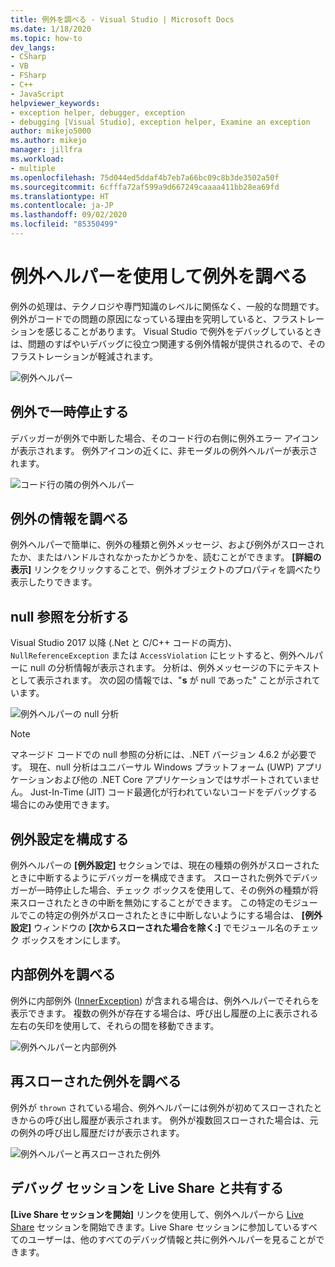 ```yaml
---
title: 例外を調べる - Visual Studio | Microsoft Docs
ms.date: 1/18/2020
ms.topic: how-to
dev_langs:
- CSharp
- VB
- FSharp
- C++
- JavaScript
helpviewer_keywords:
- exception helper, debugger, exception
- debugging [Visual Studio], exception helper, Examine an exception
author: mikejo5000
ms.author: mikejo
manager: jillfra
ms.workload:
- multiple
ms.openlocfilehash: 75d044ed5ddaf4b7eb7a66bc09c8b3de3502a50f
ms.sourcegitcommit: 6cfffa72af599a9d667249caaaa411bb28ea69fd
ms.translationtype: HT
ms.contentlocale: ja-JP
ms.lasthandoff: 09/02/2020
ms.locfileid: "85350499"
---
```

# <a name="inspect-an-exception-using-the-exception-helper"></a>例外ヘルパーを使用して例外を調べる 

例外の処理は、テクノロジや専門知識のレベルに関係なく、一般的な問題です。 例外がコードでの問題の原因になっている理由を究明していると、フラストレーションを感じることがあります。 Visual Studio で例外をデバッグしているときは、問題のすばやいデバッグに役立つ関連する例外情報が提供されるので、そのフラストレーションが軽減されます。

![例外ヘルパー](media/debugger-exception-helper-default.png)

## <a name="pause-on-the-exception"></a>例外で一時停止する
デバッガーが例外で中断した場合、そのコード行の右側に例外エラー アイコンが表示されます。 例外アイコンの近くに、非モーダルの例外ヘルパーが表示されます。

![コード行の隣の例外ヘルパー](media/debugger-exception-helper-locerror.png)

## <a name="inspect-exception-info"></a>例外の情報を調べる
例外ヘルパーで簡単に、例外の種類と例外メッセージ、および例外がスローされたか、またはハンドルされなかったかどうかを、読むことができます。 **[詳細の表示]** リンクをクリックすることで、例外オブジェクトのプロパティを調べたり表示したりできます。

## <a name="analyze-null-references"></a>null 参照を分析する
Visual Studio 2017 以降 (.Net と C/C++ コードの両方)、`NullReferenceException` または `AccessViolation` にヒットすると、例外ヘルパーに null の分析情報が表示されます。 分析は、例外メッセージの下にテキストとして表示されます。 次の図の情報では、"**s** が null であった" ことが示されています。

![例外ヘルパーの null 分析](media/debugger-exception-helper-default.png)


> [!NOTE]
> マネージド コードでの null 参照の分析には、.NET バージョン 4.6.2 が必要です。 現在、null 分析はユニバーサル Windows プラットフォーム (UWP) アプリケーションおよび他の .NET Core アプリケーションではサポートされていません。 Just-In-Time (JIT) コード最適化が行われていないコードをデバッグする場合にのみ使用できます。

## <a name="configure-exception-settings"></a>例外設定を構成する 
例外ヘルパーの **[例外設定]** セクションでは、現在の種類の例外がスローされたときに中断するようにデバッガーを構成できます。 スローされた例外でデバッガーが一時停止した場合、チェック ボックスを使用して、その例外の種類が将来スローされたときの中断を無効にすることができます。 この特定のモジュールでこの特定の例外がスローされたときに中断しないようにする場合は、 **[例外設定]** ウィンドウの **[次からスローされた場合を除く:]** でモジュール名のチェック ボックスをオンにします。 

## <a name="inspect-inner-exceptions"></a>内部例外を調べる 
例外に内部例外 ([InnerException](https://docs.microsoft.com/dotnet/api/system.exception.innerexception)) が含まれる場合は、例外ヘルパーでそれらを表示できます。 複数の例外が存在する場合は、呼び出し履歴の上に表示される左右の矢印を使用して、それらの間を移動できます。

![例外ヘルパーと内部例外](media/debugger-exception-helper-innerexception.png)

## <a name="inspect-rethrown-exceptions"></a>再スローされた例外を調べる
例外が `thrown` されている場合、例外ヘルパーには例外が初めてスローされたときからの呼び出し履歴が表示されます。 例外が複数回スローされた場合は、元の例外の呼び出し履歴だけが表示されます。

![例外ヘルパーと再スローされた例外](media/debugger-exception-helper-innerexception.png)

## <a name="share-a-debug-session-with-live-share"></a>デバッグ セッションを Live Share と共有する
**[Live Share セッションを開始]** リンクを使用して、例外ヘルパーから [Live Share](https://docs.microsoft.com/visualstudio/liveshare/) セッションを開始できます。Live Share セッションに参加しているすべてのユーザーは、他のすべてのデバッグ情報と共に例外ヘルパーを見ることができます。

